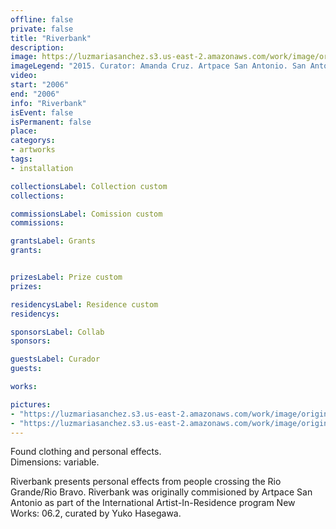 ```yaml
---
offline: false
private: false
title: "Riverbank"
description:
image: https://luzmariasanchez.s3.us-east-2.amazonaws.com/work/image/original/riverbank_1. Documentation of installation. Detail. Artpace San Antonio, San Antonio. 2006. Luz Maria Sanchez. Photo Todd Johnson.jpg
imageLegend: "2015. Curator: Amanda Cruz. Artpace San Antonio. San Antonio, United States. Photo: Todd Johnson."
video:
start: "2006"
end: "2006"
info: "Riverbank"
isEvent: false
isPermanent: false
place:
categorys:
- artworks
tags:
- installation

collectionsLabel: Collection custom
collections:

commissionsLabel: Comission custom
commissions:

grantsLabel: Grants
grants:


prizesLabel: Prize custom
prizes:

residencysLabel: Residence custom
residencys:

sponsorsLabel: Collab
sponsors:

guestsLabel: Curador
guests:

works:

pictures:
- "https://luzmariasanchez.s3.us-east-2.amazonaws.com/work/image/original/riverbank. Documentation of installation. Detail. Artpace San Antonio, San Antonio. 2006. Luz Maria Sanchez. Photo Todd Johnson.jpg | 2015. Curator: Amanda Cruz. Artpace San Antonio. San Antonio, United States. Photo: Todd Johnson."
- "https://luzmariasanchez.s3.us-east-2.amazonaws.com/work/image/original/riverbank_1. Documentation of installation. Detail. Artpace San Antonio, San Antonio. 2006. Luz Maria Sanchez. Photo Todd Johnson.jpg | 2015. Curator: Amanda Cruz. Artpace San Antonio. San Antonio, United States. Photo: Todd Johnson."
---
```


Found clothing and personal effects. \
Dimensions: variable.


Riverbank presents personal effects from people crossing the Rio Grande/Rio Bravo. Riverbank was originally commisioned by Artpace San Antonio as part of the International Artist-In-Residence program New Works: 06.2, curated by Yuko Hasegawa. 